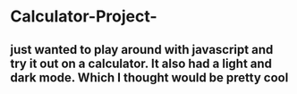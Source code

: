 # Calculator-Project-

## just wanted to play around with javascript and try it out on a calculator. It also had a light and dark mode. Which I thought would be pretty cool
